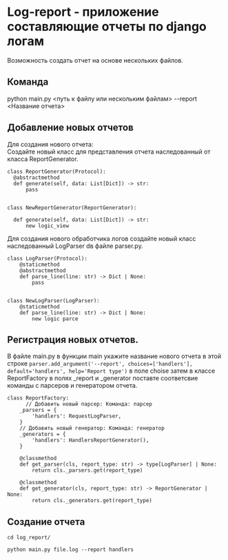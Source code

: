 # Log-report - приложение составляющие отчеты по django логам

  Возможность создать отчет на основе нескольких файлов.

## Команда

  python main.py <путь к файлу или нескольким файлам> --report <Название отчета>

## Добавление новых отчетов

  Для создания нового отчета:     
  Создайте новый класс для представления отчета наследованный от класса ReportGenerator.    
  ```
class ReportGenerator(Protocol):
    @abstractmethod
    def generate(self, data: List[Dict]) -> str:
        pass


class NewReportGenerator(ReportGenerator):
    
    def generate(self, data: List[Dict]) -> str:
        new logic_view
  ```
  Для создания нового обработчика логов создайте новый класс наследованный LogParser dв файле parser.py.   
```
class LogParser(Protocol):
    @staticmethod
    @abstractmethod
    def parse_line(line: str) -> Dict | None:
        pass


class NewLogParser(LogParser):
    @staticmethod
    def parse_line(line: str) -> Dict | None:
        new logic parce
```
  

## Регистрация новых отчетов.

  В файле main.py в функции main укажите название нового отчета в этой строке ```parser.add_argument('--report', choices=['handlers'], default='handlers', help='Report type')``` в поле choise затем в классе ReportFactory в полях _report и _generator поставте соответсвие команды с парсеров и генератором отчета.
```
class ReportFactory:
      // Добавить новый парсер: Команда: парсер
    _parsers = {
        'handlers': RequestLogParser,
    }
    // Добавить новый генератор: Команда: генератор
    _generators = {
        'handlers': HandlersReportGenerator(),
    }
    
    @classmethod
    def get_parser(cls, report_type: str) -> type[LogParser] | None:
        return cls._parsers.get(report_type)
    
    @classmethod
    def get_generator(cls, report_type: str) -> ReportGenerator | None:
        return cls._generators.get(report_type)
```
    
## Создание отчета
  ```
  cd log_report/
  ```

  ```
  python main.py file.log --report handlers
  ```
